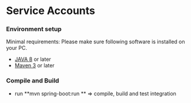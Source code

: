 # Service Accounts

### Environment setup
Minimal requirements: Please make sure following software is installed on your PC.
* [JAVA 8](https://www.java.com/fr/download/) or later
* [Maven 3](https://maven.apache.org/download.cgi) or later

### Compile and Build
* run **mvn spring-boot:run ** =>
  compile, build and test integration 

